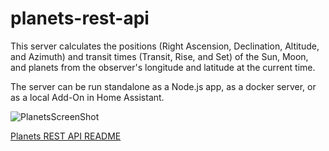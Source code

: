 # planets-rest-api
This server calculates the positions (Right Ascension, Declination, Altitude, and Azimuth) and transit times (Transit, Rise, and Set) of the Sun, Moon, and planets from the observer's longitude and latitude at the current time.

The server can be run standalone as a Node.js app, as a docker server, or as a local Add-On in Home Assistant.

![PlanetsScreenShot](https://github.com/user-attachments/assets/33f3bf6f-6fe9-42b9-91f3-28d2c1d17766)

[Planets REST API README](./planets-rest-api.md)
